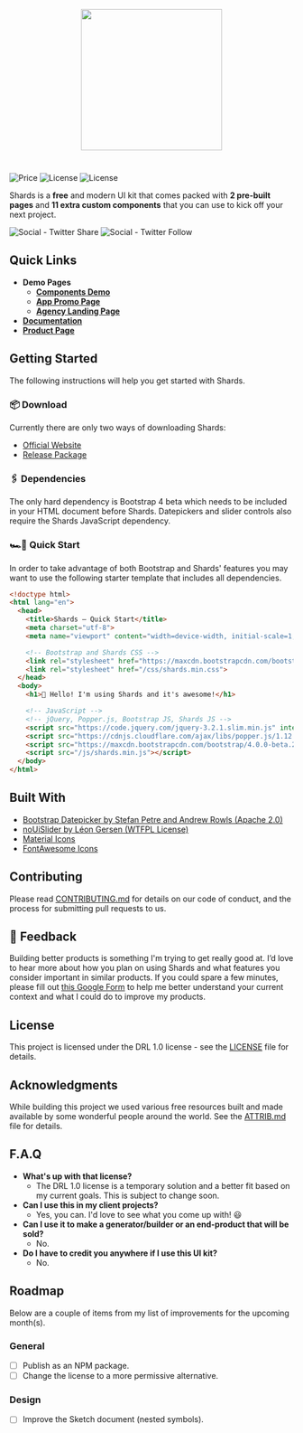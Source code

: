 <p align="center" style="margin-bottom: 40px;">
<img src="logo.jpg" width="250" />
</p>

![Price](https://img.shields.io/badge/Price-FREE-brightgreen.svg)
![License](https://img.shields.io/badge/Size-12.41_kb_min/gz-brightgreen.svg)
![License](https://img.shields.io/badge/License-DRL_1.0-brightgreen.svg)

Shards is a **free** and modern UI kit that comes packed with **2 pre-built pages** and **11 extra custom components** that you can use to kick off your next project.

![Social - Twitter Share](https://img.shields.io/twitter/url/http/shields.io.svg?style=social) ![Social - Twitter Follow](https://img.shields.io/twitter/follow/DesignRevision.svg?style=social&label=Follow)

## Quick Links

* **Demo Pages**
  * [**Components Demo**](https://designrevision.com/demo/shards/)
  * [**App Promo Page**](https://designrevision.com/demo/shards/extra/app-promo.html)
  * [**Agency Landing Page**](https://designrevision.com/demo/shards/extra/agency-landing.html)
* [**Documentation**](https://designrevision.com/docs/shards)
* [**Product Page**](https://designrevision.com/downloads/shards)

## Getting Started

The following instructions will help you get started with Shards.

### 📦 Download
Currently there are only two ways of downloading Shards:
* [Official Website](https://designrevision.com/download/shards)
* [Release Package]()

### 🖇 Dependencies

The only hard dependency is Bootstrap 4 beta which needs to be included in your HTML document before Shards. Datepickers and slider controls also require the Shards JavaScript dependency.

### 🏎💨 Quick Start

In order to take advantage of both Bootstrap and Shards' features you may want to use the following starter template that includes all dependencies.

```html
<!doctype html>
<html lang="en">
  <head>
    <title>Shards — Quick Start</title>
    <meta charset="utf-8">
    <meta name="viewport" content="width=device-width, initial-scale=1, shrink-to-fit=no">

    <!-- Bootstrap and Shards CSS -->
    <link rel="stylesheet" href="https://maxcdn.bootstrapcdn.com/bootstrap/4.0.0-beta.2/css/bootstrap.min.css" integrity="sha384-PsH8R72JQ3SOdhVi3uxftmaW6Vc51MKb0q5P2rRUpPvrszuE4W1povHYgTpBfshb" crossorigin="anonymous">
    <link rel="stylesheet" href="/css/shards.min.css">
  </head>
  <body>
    <h1>👋 Hello! I'm using Shards and it's awesome!</h1>

    <!-- JavaScript -->
    <!-- jQuery, Popper.js, Bootstrap JS, Shards JS -->
    <script src="https://code.jquery.com/jquery-3.2.1.slim.min.js" integrity="sha384-KJ3o2DKtIkvYIK3UENzmM7KCkRr/rE9/Qpg6aAZGJwFDMVNA/GpGFF93hXpG5KkN" crossorigin="anonymous"></script>
    <script src="https://cdnjs.cloudflare.com/ajax/libs/popper.js/1.12.3/umd/popper.min.js" integrity="sha384-vFJXuSJphROIrBnz7yo7oB41mKfc8JzQZiCq4NCceLEaO4IHwicKwpJf9c9IpFgh" crossorigin="anonymous"></script>
    <script src="https://maxcdn.bootstrapcdn.com/bootstrap/4.0.0-beta.2/js/bootstrap.min.js" integrity="sha384-alpBpkh1PFOepccYVYDB4do5UnbKysX5WZXm3XxPqe5iKTfUKjNkCk9SaVuEZflJ" crossorigin="anonymous"></script>
    <script src="/js/shards.min.js"></script>
  </body>
</html>
```
## Built With

* [Bootstrap Datepicker by Stefan Petre and Andrew Rowls (Apache 2.0)](https://github.com/uxsolutions/bootstrap-datepicker)
* [noUiSlider by Léon Gersen (WTFPL License)](https://refreshless.com/nouislider/download/)
* [Material Icons](http://material.io/icons)
* [FontAwesome Icons](http://fontawesome.io)

## Contributing

Please read [CONTRIBUTING.md](https://gist.github.com/PurpleBooth/b24679402957c63ec426) for details on our code of conduct, and the process for submitting pull requests to us.

## 💁 Feedback
Building better products is something I'm trying to get really good at. I’d love to hear more about how you plan on using Shards and what features you consider important in similar products. If you could spare a few minutes, please fill out [this Google Form](https://docs.google.com/forms/d/e/1FAIpQLScyj8F-fyVlb-AAeM-UFXSpDgrfdC81yWm1BNF8_gVCpXN8jw/viewform?usp=sf_link) to help me better understand your current context and what I could do to improve my products.

## License

This project is licensed under the DRL 1.0 license - see the [LICENSE](LICENSE) file for details.

## Acknowledgments

While building this project we used various free resources built and made 
available by some wonderful people around the world. See the [ATTRIB.md](ATTRIB.md) file for details.

## F.A.Q
* **What's up with that license?**
  * The DRL 1.0 license is a temporary solution and a better fit based on my current goals. This is subject to change soon.
* **Can I use this in my client projects?**
  * Yes, you can. I'd love to see what you come up with! 😃
* **Can I use it to make a generator/builder or an end-product that will be sold?**
  * No.
* **Do I have to credit you anywhere if I use this UI kit?**
  * No.

## Roadmap
Below are a couple of items from my list of improvements for the upcoming month(s).

### General
- [ ] Publish as an NPM package.
- [ ] Change the license to a more permissive alternative.

### Design
- [ ] Improve the Sketch document (nested symbols).
